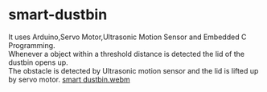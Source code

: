 # smart-dustbin
It uses Arduino,Servo Motor,Ultrasonic Motion Sensor and Embedded C Programming.
<br>
Whenever a object within a threshold distance is detected the lid of the dustbin opens up.
<br>
The obstacle is detected by Ultrasonic motion sensor and the lid is lifted up by servo motor.
[smart dustbin.webm](https://user-images.githubusercontent.com/64357406/183157693-9d8c4075-0eba-4710-9092-332de545421f.webm)
